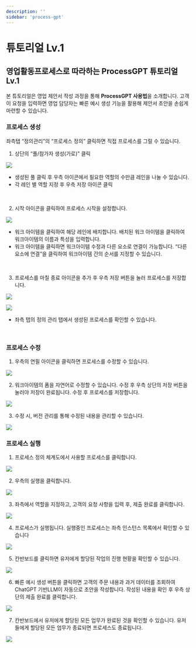 ```yaml
---
description: ''
sidebar: 'process-gpt'
---
```


# 튜토리얼 Lv.1

## 영업활동프로세스로 따라하는 ProcessGPT 튜토리얼 Lv.1

본 튜토리얼은 영업 제안서 작성 과정을 통해 **ProcessGPT 사용법**을 소개합니다. 
고객이 요청을 입력하면 영업 담당자는 빠른 예시 생성 기능을 활용해 제안서 초안을 손쉽게 마련할 수 있습니다.


### 프로세스 생성

좌측탭 “정의관리”의 “프로세스 정의” 클릭하면 직접 프로세스를 그릴 수 있습니다.

1. 상단의 “풀/참가자 생성(가로)” 클릭

![](../../uengine-image/process-gpt/tutorial/lv1-1.png)

- 생성된 풀 클릭 후 우측 아이콘에서 필요한 역할의 수만큼 레인을 나눌 수 있습니다. 
- 각 레인 별 역할 지정 후 우측 저장 아이콘 클릭
<br>

2. 시작 아이콘을 클릭하여 프로세스 시작을 설정합니다.

![](../../uengine-image/process-gpt/tutorial/lv1-2.png)

- 워크 아이템을 클릭하여 해당 레인에 배치합니다. 배치된 워크 아이템을 클릭하여 워크아이템의 이름과 특성을 입력합니다.
- 워크 아이템을 클릭하면 워크아이템 수정과 다른 요소로 연결이 가능합니다. “다른 요소에 연결”을 클릭하여 워크아이템 간의 순서를 지정할 수 있습니다.
<br>

3. 프로세스를 마칠 종료 아이콘을 추가 후 우측 저장 버튼을 눌러 프로세스를 저장합니다.

![](../../uengine-image/process-gpt/tutorial/lv1-3.png)

![](../../uengine-image/process-gpt/tutorial/lv1-4.png)

- 좌측 탭의 정의 관리 탭에서 생성된 프로세스를 확인할 수 있습니다.
<br>


### 프로세스 수정

1. 우측의 연필 아이콘을 클릭하면 프로세스를 수정할 수 있습니다.

![](../../uengine-image/process-gpt/tutorial/lv1-5.png)
<br>

2. 워크아이템의 폼을 자연어로 수정할 수 있습니다. 수정 후 우측 상단의 저장 버튼을 눌러야 저장이 완료됩니다. 수정 후 프로세스를 저장합니다.

![](../../uengine-image/process-gpt/tutorial/lv1-6.png)
<br>

3. 수정 시, 버전 관리를 통해 수정된 내용을 관리할 수 있습니다.

![](../../uengine-image/process-gpt/tutorial/lv1-7.png)
<br>

### 프로세스 실행

1. 프로세스 정의 체계도에서 사용할 프로세스를 클릭합니다.

![](../../uengine-image/process-gpt/tutorial/lv1-8.png)
<br>

2. 우측의 실행을 클릭합니다.

![](../../uengine-image/process-gpt/tutorial/lv1-9.png)
<br>

3. 좌측에서 역할을 지정하고, 고객의 요청 사항을 입력 후, 제출 완료를 클릭합니다.

![](../../uengine-image/process-gpt/tutorial/lv1-10.png)
<br>

4. 프로세스가 실행됩니다. 실행중인 프로세스는 좌측 인스턴스 목록에서 확인할 수 있습니다

![](../../uengine-image/process-gpt/tutorial/lv1-11.png)
<br>

5. 칸반보드를 클릭하면 유저에게 할당된 작업의 진행 현황을 확인할 수 있습니다.

![](../../uengine-image/process-gpt/tutorial/lv1-12.png)
<br>

6. 빠른 예시 생성 버튼을 클릭하면 고객의 주문 내용과 과거 데이터를 조회하여 ChatGPT 기반LLM이 자동으로 초안을 작성합니다. 작성된 내용을 확인 후 우측 상단의 제출 완료를 클릭합니다.

![](../../uengine-image/process-gpt/tutorial/lv1-13.png)
<br>

7. 칸반보드에서 유저에게 할당된 모든 업무가 완료된 것을 확인할 수 있습니다. 유저들에게 할당된 모든 업무가 종료되면 프로세스도 종료됩니다.

![](../../uengine-image/process-gpt/tutorial/lv1-14.png)

